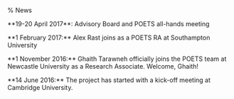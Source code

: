 % News

<p>**19-20 April 2017**: Advisory Board and POETS all-hands meeting</p>

<p>**1 February 2017:** Alex Rast joins as a POETS RA at Southampton University</p>

<p>**1 November 2016:** Ghaith Tarawneh officially joins the POETS team at
Newcastle University as a Research Associate. Welcome, Ghaith!</p>

<p>**14 June 2016:** The project has started with a kick-off meeting at Cambridge
University.</p>
